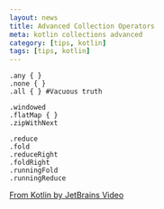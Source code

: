 ```yaml
---
layout: news
title: Advanced Collection Operators
meta: kotlin collections advanced
category: [tips, kotlin]
tags: [tips, kotlin]
---
```

```
.any { }
.none { }
.all { } #Vacuous truth
```
```.chunked
.windowed
.flatMap { }
.zipWithNext
```
```
.reduce
.fold
.reduceRight
.foldRight
.runningFold
.runningReduce
```
[From Kotlin by JetBrains Video](https://www.youtube.com/watch?v=N4CpLxGJlq0)
